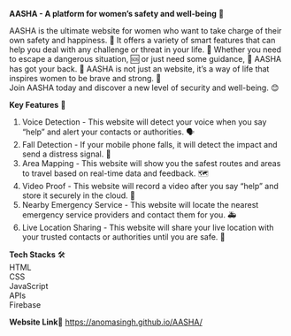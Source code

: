 **AASHA - A platform for women’s safety and well-being** 💖

AASHA is the ultimate website for women who want to take charge of their own safety and happiness. 💖 It offers a variety of smart features that can help you deal with any challenge or threat in your life. 🙌 Whether you need to escape a dangerous situation, 🆘 or just need some guidance, 🙏 AASHA has got your back. 👊 AASHA is not just an website, it’s a way of life that inspires women to be brave and strong. 💪  
Join AASHA today and discover a new level of security and well-being. 😊

**Key Features** 🌟  
1. Voice Detection - This website will detect your voice when you say “help” and alert your contacts or authorities. 🗣️  
2. Fall Detection - If your mobile phone falls, it will detect the impact and send a distress signal. 📱  
3. Area Mapping - This website will show you the safest routes and areas to travel based on real-time data and feedback. 🗺️  
4. Video Proof - This website will record a video after you say “help” and store it securely in the cloud. 🎥  
5. Nearby Emergency Service - This website will locate the nearest emergency service providers and contact them for you. 🚑  
6. Live Location Sharing - This website will share your live location with your trusted contacts or authorities until you are safe. 📍  

**Tech Stacks** 🛠️  
HTML  
CSS  
JavaScript  
APIs  
Firebase

**Website Link**🔗
https://anomasingh.github.io/AASHA/
